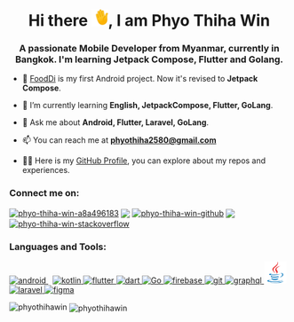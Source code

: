   
<h1 align="center">Hi there <img src="./images/hand_wave.gif" height="30" />, I am Phyo Thiha Win</h1>  

<h3 align="center">A passionate Mobile Developer from Myanmar, currently in Bangkok. I'm learning Jetpack Compose, Flutter and Golang.</h3>

<!---
<p align="left"> <img src="https://komarev.com/ghpvc/?username=phyothihawin&label=Profile%20views&color=0e75b6&style=flat" alt="phyothihawin" /> </p> 
---> 
  
- 🔭 [FoodDi](https://play.google.com/store/apps/details?id=com.pthw.food) is my first Android project. Now it's revised to **Jetpack Compose**.
  
- 🌱 I’m currently learning **English, JetpackCompose, Flutter, GoLang**.  
 
- 💬 Ask me about **Android, Flutter, Laravel, GoLang**.  
  
- 📫 You can reach me at **phyothiha2580@gmail.com**  
  
- 👨‍💻 Here is my [GitHub Profile](https://phyothihawin.github.io/), you can explore about my repos and experiences.

<h3 align="left">Connect me on:</h3>  
<p align="left">  
<a href="https://linkedin.com/in/phyo-thiha-win-a8a496183" target="blank"><img align="center" src="https://raw.githubusercontent.com/rahuldkjain/github-profile-readme-generator/master/src/images/icons/Social/linked-in-alt.svg" alt="phyo-thiha-win-a8a496183" height="30" /></a> <img align="center" src="https://www.pngall.com/wp-content/uploads/5/Vertical-Line-PNG-Images.png" height="30" /> <a href="https://github.com/PhyoThihaWin" target="blank"><img align="center" src="https://upload.wikimedia.org/wikipedia/commons/9/91/Octicons-mark-github.svg" alt="phyo-thiha-win-github" height="30" /></a> <img align="center" src="https://www.pngall.com/wp-content/uploads/5/Vertical-Line-PNG-Images.png" height="30" /> <a href="https://stackoverflow.com/users/19853487/phyo-thiha-win" target="blank"><img align="center" src="https://upload.wikimedia.org/wikipedia/commons/thumb/0/02/Stack_Overflow_logo.svg/1280px-Stack_Overflow_logo.svg.png" alt="phyo-thiha-win-stackoverflow" height="30" /></a>  
</p>  
  
<h3 align="left">Languages and Tools:</h3>  
<p align="left"> <a href="https://developer.android.com" target="_blank" rel="noreferrer"> <img src="https://upload.wikimedia.org/wikipedia/commons/thumb/6/64/Android_logo_2019_%28stacked%29.svg/2346px-Android_logo_2019_%28stacked%29.svg.png" alt="android" height="40"/> </a> &nbsp; 
<a href="https://kotlinlang.org" target="_blank" rel="noreferrer"> <img src="https://www.vectorlogo.zone/logos/kotlinlang/kotlinlang-icon.svg" alt="kotlin" height="40"/> </a>
<a href="https://flutter.dev" target="_blank" rel="noreferrer"> <img src="https://www.vectorlogo.zone/logos/flutterio/flutterio-icon.svg" alt="flutter" height="40"/> </a> 
<a href="https://dart.dev" target="_blank" rel="noreferrer"> <img src="https://www.vectorlogo.zone/logos/dartlang/dartlang-icon.svg" alt="dart" height="40"/> </a> 
<a href="https://go.dev/" target="_blank" rel="noreferrer"> <img src="https://upload.wikimedia.org/wikipedia/commons/thumb/0/05/Go_Logo_Blue.svg/1200px-Go_Logo_Blue.svg.png" alt="Go" height="38"/> </a>
<a href="https://firebase.google.com/" target="_blank" rel="noreferrer"> <img src="https://www.vectorlogo.zone/logos/firebase/firebase-icon.svg" alt="firebase" height="40"/> </a> <a href="https://git-scm.com/" target="_blank" rel="noreferrer"> <img src="https://www.vectorlogo.zone/logos/git-scm/git-scm-icon.svg" alt="git" width="40" height="40"/> </a> 
<a href="https://graphql.org" target="_blank" rel="noreferrer"> <img src="https://www.vectorlogo.zone/logos/graphql/graphql-icon.svg" alt="graphql" height="40"/> </a> 
<a href="https://www.java.com" target="_blank" rel="noreferrer"> <img src="https://raw.githubusercontent.com/devicons/devicon/master/icons/java/java-original.svg" alt="java" height="40"/> </a> 
<a href="https://developer.android.com/compose" target="_blank" rel="noreferrer"> <img src="https://developer.android.com/static/events/dev-challenge/images/dev-challenge_jetpack-compose-asset.svg" alt="laravel" height="40"/> </a> 
<a href="https://www.figma.com/" target="_blank" rel="noreferrer"> <img src="https://www.vectorlogo.zone/logos/figma/figma-icon.svg" alt="figma" height="40"/> </a> 
</p>  
  
<p><img align="left" src="https://github-readme-stats.vercel.app/api/top-langs?username=phyothihawin&show_icons=true&locale=en&langs_count=3" alt="phyothihawin" /></p>  
  
<p>&nbsp;<img align="center" src="https://github-readme-stats.vercel.app/api?username=phyothihawin&show_icons=true&locale=en" alt="phyothihawin" /></p>  

<!---  
<p><img align="center" src="https://github-readme-streak-stats.herokuapp.com/?user=phyothihawin&" alt="phyothihawin" /></p>  
--->
  
  
<!---  
PhyoThihaWin/PhyoThihaWin is a ✨ special ✨ repository because its `README.md` (this file) appears on your GitHub profile.  
You can click the Preview link to take a look at your changes.  
--->
